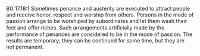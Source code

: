 BG 17.18:1	Sometimes penance and austerity are executed to attract people and receive honor, respect and worship from others. Persons in the mode of passion arrange to be worshiped by subordinates and let them wash their feet and offer riches. Such arrangements artiﬁcially made by the performance of penances are considered to be in the mode of passion. The results are temporary; they can be continued for some time, but they are not permanent.